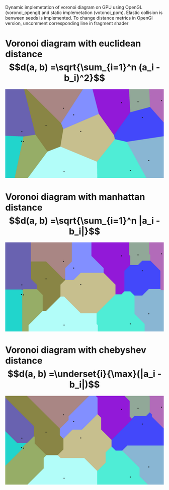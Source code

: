 Dynamic implemetation of voronoi diagram on GPU using OpenGL (voronoi_opengl) and static implemetation (votonoi_ppm). Elastic collision is benween seeds is implemented. To change distance metrics in OpenGl version, uncomment corresponding line in fragment shader

# Voronoi diagram with euclidean distance $$d(a, b) =\sqrt{\sum_{i=1}^n (a_i - b_i)^2}$$
![alt text](https://github.com/tubulocristate/voronoi/blob/main/euclidean.jpg?raw=true)


# Voronoi diagram with manhattan distance $$d(a, b) =\sqrt{\sum_{i=1}^n |a_i - b_i|}$$
![alt text](https://github.com/tubulocristate/voronoi/blob/main/manhattan.jpg?raw=true)


# Voronoi diagram with chebyshev distance $$d(a, b) =\underset{i}{\max}(|a_i - b_i|)$$
![alt text](https://github.com/tubulocristate/voronoi/blob/main/chebyshev.jpg?raw=true)

